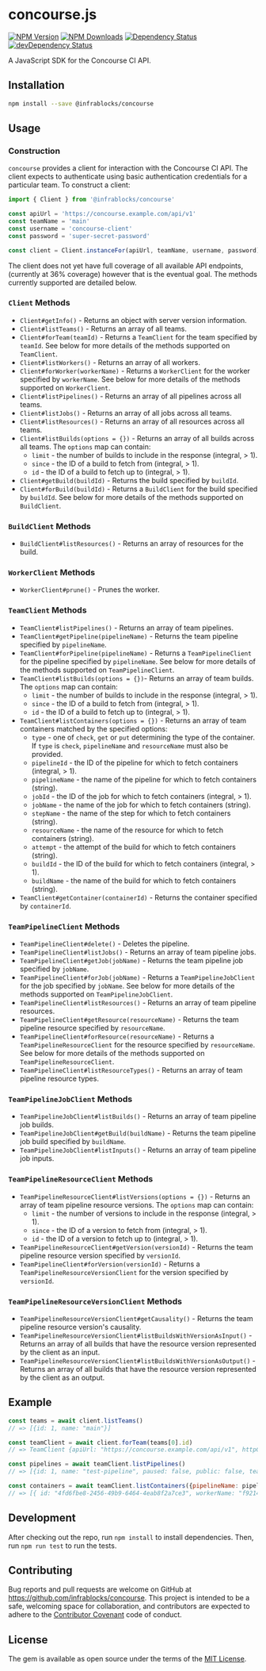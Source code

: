 # concourse.js 

[![NPM Version](https://img.shields.io/npm/v/@infrablocks/concourse.svg)](https://www.npmjs.com/package/@infrablocks/concourse)
[![NPM Downloads](https://img.shields.io/npm/dm/@infrablocks/concourse.svg)](http://npm-stat.com/charts.html?package=@infrablocks/concourse)
[![Dependency Status](https://david-dm.org/infrablocks/concourse.js/status.svg)](https://david-dm.org/infrablocks/concourse.js#info=dependencies)
[![devDependency Status](https://david-dm.org/infrablocks/concourse.js/dev-status.svg)](https://david-dm.org/infrablocks/concourse.js#info=devDependencies)

A JavaScript SDK for the Concourse CI API.

## Installation

```bash
npm install --save @infrablocks/concourse
```

## Usage

### Construction

`concourse` provides a client for interaction with the Concourse CI API. The 
client expects to authenticate using basic authentication credentials for a
particular team. To construct a client:

```javascript
import { Client } from '@infrablocks/concourse'

const apiUrl = 'https://concourse.example.com/api/v1'
const teamName = 'main'
const username = 'concourse-client'
const password = 'super-secret-password'

const client = Client.instanceFor(apiUrl, teamName, username, password)
```

The client does not yet have full coverage of all available API endpoints, 
(currently at 36% coverage) however that is the eventual goal. The methods 
currently supported are detailed below.

### `Client` Methods 

* `Client#getInfo()` - Returns an object with server version information.
* `Client#listTeams()` - Returns an array of all teams.
* `Client#forTeam(teamId)` - Returns a `TeamClient` for the team specified by 
  `teamId`. See below for more details of the methods supported on `TeamClient`.
* `Client#listWorkers()` - Returns an array of all workers.
* `Client#forWorker(workerName)` - Returns a `WorkerClient` for the worker
  specified by `workerName`. See below for more details of the methods 
  supported on `WorkerClient`.
* `Client#listPipelines()` - Returns an array of all pipelines across all teams.
* `Client#listJobs()` - Returns an array of all jobs across all teams.
* `Client#listResources()` - Returns an array of all resources across all teams. 
* `Client#listBuilds(options = {})` - Returns an array of all builds across all 
  teams. The `options` map can contain:
  * `limit` - the number of builds to include in the response (integral, > 1).
  * `since` - the ID of a build to fetch from (integral, > 1).
  * `id` - the ID of a build to fetch up to (integral, > 1).
* `Client#getBuild(buildId)` - Returns the build specified by `buildId`.
* `Client#forBuild(buildId)` - Returns a `BuildClient` for the build specified 
  by `buildId`. See below for more details of the methods supported on 
  `BuildClient`.
  
### `BuildClient` Methods

* `BuildClient#listResources()` - Returns an array of resources for the build.

### `WorkerClient` Methods

* `WorkerClient#prune()` - Prunes the worker.
  
### `TeamClient` Methods

* `TeamClient#listPipelines()` - Returns an array of team pipelines.
* `TeamClient#getPipeline(pipelineName)` - Returns the team pipeline specified 
  by `pipelineName`.
* `TeamClient#forPipeline(pipelineName)` - Returns a `TeamPipelineClient` for 
  the pipeline specified by `pipelineName`. See below for more details of the 
  methods supported on `TeamPipelineClient`.
* `TeamClient#listBuilds(options = {})`- Returns an array of team builds. The 
  `options` map can contain:
  * `limit` - the number of builds to include in the response (integral, > 1).
  * `since` - the ID of a build to fetch from (integral, > 1).
  * `id` - the ID of a build to fetch up to (integral, > 1).
* `TeamClient#listContainers(options = {})` - Returns an array of team
  containers matched by the specified options:
  * `type` - one of `check`, `get` or `put` determining the type of the 
    container. If `type` is `check`, `pipelineName` and `resourceName` must also
    be provided.
  * `pipelineId` - the ID of the pipeline for which to fetch containers 
    (integral, > 1).
  * `pipelineName` - the name of the pipeline for which to fetch containers 
    (string).
  * `jobId` - the ID of the job for which to fetch containers (integral, > 1).
  * `jobName` - the name of the job for which to fetch containers (string). 
  * `stepName` - the name of the step for which to fetch containers (string).
  * `resourceName` - the name of the resource for which to fetch containers 
    (string).
  * `attempt` - the attempt of the build for which to fetch containers (string).
  * `buildId` - the ID of the build for which to fetch containers 
    (integral, > 1).
  * `buildName` - the name of the build for which to fetch containers (string).
* `TeamClient#getContainer(containerId)` - Returns the container specified by 
  `containerId`.

### `TeamPipelineClient` Methods

* `TeamPipelineClient#delete()` - Deletes the pipeline.
* `TeamPipelineClient#listJobs()` - Returns an array of team pipeline jobs.
* `TeamPipelineClient#getJob(jobName)` - Returns the team pipeline job 
  specified by `jobName`.
* `TeamPipelineClient#forJob(jobName)` - Returns a `TeamPipelineJobClient` for 
  the job specified by `jobName`. See below for more details of the 
  methods supported on `TeamPipelineJobClient`.
* `TeamPipelineClient#listResources()` - Returns an array of team pipeline 
   resources.
* `TeamPipelineClient#getResource(resourceName)` - Returns the team pipeline 
  resource specified by `resourceName`.
* `TeamPipelineClient#forResource(resourceName)` - Returns a 
  `TeamPipelineResourceClient` for the resource specified by `resourceName`. 
  See below for more details of the methods supported on 
  `TeamPipelineResourceClient`.
* `TeamPipelineClient#listResourceTypes()` - Returns an array of team pipeline 
  resource types.

### `TeamPipelineJobClient` Methods

* `TeamPipelineJobClient#listBuilds()` - Returns an array of team pipeline job 
  builds.
* `TeamPipelineJobClient#getBuild(buildName)` - Returns the team pipeline job 
  build specified by `buildName`.
* `TeamPipelineJobClient#listInputs()` - Returns an array of team pipeline job 
  inputs.
  
### `TeamPipelineResourceClient` Methods
  
* `TeamPipelineResourceClient#listVersions(options = {})` - Returns an array of 
  team pipeline resource versions. The `options` map can contain:
  * `limit` - the number of versions to include in the response (integral, > 1).
  * `since` - the ID of a version to fetch from (integral, > 1).
  * `id` - the ID of a version to fetch up to (integral, > 1).
* `TeamPipelineResourceClient#getVersion(versionId)` - Returns the team pipeline 
  resource version specified by `versionId`.
* `TeamPipelineClient#forVersion(versionId)` - Returns a 
  `TeamPipelineResourceVersionClient` for the version specified by `versionId`.
  
### `TeamPipelineResourceVersionClient` Methods

* `TeamPipelineResourceVersionClient#getCausality()` - Returns the team pipeline 
  resource version's causality.
* `TeamPipelineResourceVersionClient#listBuildsWithVersionAsInput()` - Returns 
  an array of all builds that have the resource version represented by the 
  client as an input.
* `TeamPipelineResourceVersionClient#listBuildsWithVersionAsOutput()` - Returns 
  an array of all builds that have the resource version represented by the 
  client as an output.

## Example

```javascript
const teams = await client.listTeams()
// => [{id: 1, name: "main"}] 

const teamClient = await client.forTeam(teams[0].id)
// => TeamClient {apiUrl: "https://concourse.example.com/api/v1", httpClient: ..., team: {...}

const pipelines = await teamClient.listPipelines()
// => [{id: 1, name: "test-pipeline", paused: false, public: false, teamName: "main" }]

const containers = await teamClient.listContainers({pipelineName: pipelines[0].name})
// => [{ id: "4fd6fbe8-2456-49b9-6464-4eab8f2a7ce3", workerName: "f9214ff6a574", type: "check"}]
```

## Development

After checking out the repo, run `npm install` to install dependencies. Then, 
run `npm run test` to run the tests. 

## Contributing

Bug reports and pull requests are welcome on GitHub at 
https://github.com/infrablocks/concourse. This project is intended to be a
safe, welcoming space for collaboration, and contributors are expected to adhere
to the [Contributor Covenant](http://contributor-covenant.org) code of conduct.

## License

The gem is available as open source under the terms of the 
[MIT License](http://opensource.org/licenses/MIT).
